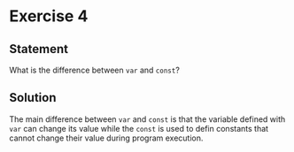 # Exercise 4

## Statement

What is the difference between `var` and `const`?

## Solution

The main difference between `var` and `const` is that the variable defined with `var` can change its value while
the `const` is used to defin constants that cannot change their value during program execution.